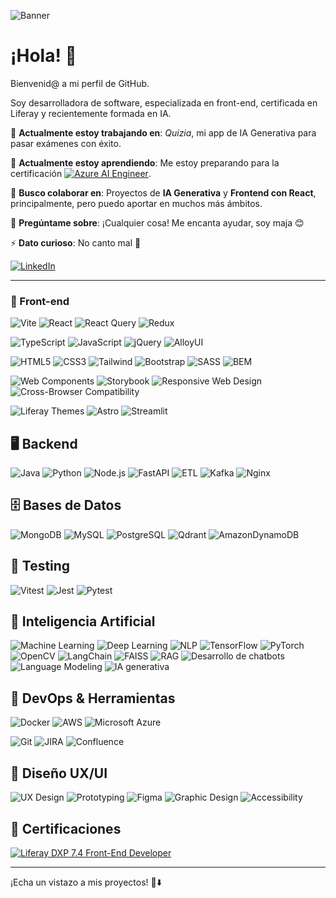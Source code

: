 <!-- Imagen de cabecera -->
![Banner](https://media.licdn.com/dms/image/v2/D4D16AQE4vQYDo2CroQ/profile-displaybackgroundimage-shrink_350_1400/profile-displaybackgroundimage-shrink_350_1400/0/1729859659628?e=1747872000&v=beta&t=pNEldTf7NarqoRmMvqfRnKn0YnixglQXEXbVS_zYFWU)

# ¡Hola! 👋 

Bienvenid@ a mi perfil de GitHub.  

Soy desarrolladora de software, especializada en front-end, certificada en Liferay y recientemente formada en IA.

🔭 **Actualmente estoy trabajando en**: *Quizia*, mi app de IA Generativa para pasar exámenes con éxito.

🌱 **Actualmente estoy aprendiendo**: Me estoy preparando para la certificación [![Azure AI Engineer](https://img.shields.io/badge/AZURE_AI_ENGINEER-0078D4?style=for-the-badge&logo=microsoftazure&logoColor=white)](https://learn.microsoft.com/es-es/credentials/certifications/azure-ai-engineer/?ns-enrollment-type=Collection&ns-enrollment-id=g7dnbr1m5gw5r2&practice-assessment-type=certification).

👯 **Busco colaborar en**: Proyectos de **IA Generativa** y **Frontend con React**, principalmente, pero puedo aportar en muchos más ámbitos.

💬 **Pregúntame sobre**: ¡Cualquier cosa! Me encanta ayudar, soy maja 😊

⚡ **Dato curioso**: No canto mal 🎤

[![LinkedIn](https://img.shields.io/badge/LinkedIn-María_Rosa_Cuenca-blue?style=for-the-badge&logo=linkedin)](https://www.linkedin.com/in/mariarosacuenca/)

---

### 🎨 Front-end

![Vite](https://img.shields.io/badge/Vite-646CFF?style=for-the-badge&logo=vite&logoColor=white)
![React](https://img.shields.io/badge/React-61DAFB?style=for-the-badge&logo=react&logoColor=black)
![React Query](https://img.shields.io/badge/-React%20Query-FF4154?style=for-the-badge&logo=react%20query&logoColor=white)
![Redux](https://img.shields.io/badge/redux-%23593d88.svg?style=for-the-badge&logo=redux&logoColor=white)

![TypeScript](https://img.shields.io/badge/TypeScript-3178C6?style=for-the-badge&logo=typescript&logoColor=white)
![JavaScript](https://img.shields.io/badge/JavaScript-F7DF1E?style=for-the-badge&logo=javascript&logoColor=black)
![jQuery](https://img.shields.io/badge/jQuery-0769AD?style=for-the-badge&logo=jquery&logoColor=white)
![AlloyUI](https://img.shields.io/badge/AlloyUI-000000?style=for-the-badge&logo=liferay&logoColor=white)

![HTML5](https://img.shields.io/badge/HTML5-E34F26?style=for-the-badge&logo=html5&logoColor=white)
![CSS3](https://img.shields.io/badge/CSS3-1572B6?style=for-the-badge&logo=css3&logoColor=white)
![Tailwind](https://img.shields.io/badge/Tailwind-38B2AC?style=for-the-badge&logo=tailwind-css&logoColor=white)
![Bootstrap](https://img.shields.io/badge/Bootstrap-7952B3?style=for-the-badge&logo=bootstrap&logoColor=white)
![SASS](https://img.shields.io/badge/SASS-CC6699?style=for-the-badge&logo=sass&logoColor=white)
![BEM](https://img.shields.io/badge/BEM-FFDD00?style=for-the-badge&logo=css3&logoColor=black)

![Web Components](https://img.shields.io/badge/Web_Components-F7DF1E?style=for-the-badge&logo=webcomponents.org&logoColor=black)
![Storybook](https://img.shields.io/badge/-Storybook-FF4785?style=for-the-badge&logo=storybook&logoColor=white)
![Responsive Web Design](https://img.shields.io/badge/Responsive_Web_Design-2965f1?style=for-the-badge&logo=css3&logoColor=white)
![Cross-Browser Compatibility](https://img.shields.io/badge/Cross_Browser_Compatibility-333333?style=for-the-badge&logo=firefox-browser&logoColor=white)

![Liferay Themes](https://img.shields.io/badge/Liferay_Themes-009ADE?style=for-the-badge&logo=liferay&logoColor=white)
![Astro](https://img.shields.io/badge/astro-%232C2052.svg?style=for-the-badge&logo=astro&logoColor=white)
![Streamlit](https://img.shields.io/badge/Streamlit-%23FE4B4B.svg?style=for-the-badge&logo=streamlit&logoColor=white)



## 🖥️ Backend

![Java](https://img.shields.io/badge/java-%23ED8B00.svg?style=for-the-badge&logo=openjdk&logoColor=white)
![Python](https://img.shields.io/badge/Python-3776AB?style=for-the-badge&logo=python&logoColor=white)
![Node.js](https://img.shields.io/badge/Node.js-339933?style=for-the-badge&logo=node.js&logoColor=white)
![FastAPI](https://img.shields.io/badge/FastAPI-009688?style=for-the-badge&logo=fastapi&logoColor=white)
![ETL](https://img.shields.io/badge/ETL-4B0082?style=for-the-badge&logo=databricks&logoColor=white)
![Kafka](https://img.shields.io/badge/Kafka-231F20?style=for-the-badge&logo=apachekafka&logoColor=white)
![Nginx](https://img.shields.io/badge/nginx-%23009639.svg?style=for-the-badge&logo=nginx&logoColor=white)


## 🗄️ Bases de Datos

![MongoDB](https://img.shields.io/badge/MongoDB-47A248?style=for-the-badge&logo=mongodb&logoColor=white)
![MySQL](https://img.shields.io/badge/MySQL-4479A1?style=for-the-badge&logo=mysql&logoColor=white)
![PostgreSQL](https://img.shields.io/badge/PostgreSQL-336791?style=for-the-badge&logo=postgresql&logoColor=white)
![Qdrant](https://img.shields.io/badge/Qdrant-FF4F64?style=for-the-badge&logo=qdrant&logoColor=white)
![AmazonDynamoDB](https://img.shields.io/badge/Amazon%20DynamoDB-4053D6?style=for-the-badge&logo=Amazon%20DynamoDB&logoColor=white)


## 🧪 Testing

![Vitest](https://img.shields.io/badge/Vitest-6E9F18?style=for-the-badge&logo=vitest&logoColor=white)
![Jest](https://img.shields.io/badge/Jest-C21325?style=for-the-badge&logo=jest&logoColor=white)
![Pytest](https://img.shields.io/badge/Pytest-3776AB?style=for-the-badge&logo=python&logoColor=white)


## 🤖 Inteligencia Artificial

![Machine Learning](https://img.shields.io/badge/Machine_Learning-FF6F00?style=for-the-badge&logo=scikit-learn&logoColor=white)
![Deep Learning](https://img.shields.io/badge/Deep_Learning-8A2BE2?style=for-the-badge&logo=tensorflow&logoColor=white)
![NLP](https://img.shields.io/badge/NLP-6E40C9?style=for-the-badge&logo=spacy&logoColor=white)
![TensorFlow](https://img.shields.io/badge/TensorFlow-FF6F00?style=for-the-badge&logo=tensorflow&logoColor=white)
![PyTorch](https://img.shields.io/badge/PyTorch-EE4C2C?style=for-the-badge&logo=pytorch&logoColor=white)
![OpenCV](https://img.shields.io/badge/OpenCV-5C3EE8?style=for-the-badge&logo=opencv&logoColor=white)
![LangChain](https://img.shields.io/badge/LangChain-000000?style=for-the-badge&logo=chainlink&logoColor=white)
![FAISS](https://img.shields.io/badge/FAISS-005571?style=for-the-badge&logo=facebook&logoColor=white)
![RAG](https://img.shields.io/badge/RAG-007ACC?style=for-the-badge&logo=azuredevops&logoColor=white)
![Desarrollo de chatbots](https://img.shields.io/badge/Chatbots-4A154B?style=for-the-badge&logo=dialogflow&logoColor=white)
![Language Modeling](https://img.shields.io/badge/Language_Modeling-FF1493?style=for-the-badge&logo=openai&logoColor=white)
![IA generativa](https://img.shields.io/badge/IA_Generativa-10A37F?style=for-the-badge&logo=openaigym&logoColor=white)

## 🧰 DevOps & Herramientas

![Docker](https://img.shields.io/badge/Docker-2496ED?style=for-the-badge&logo=docker&logoColor=white)
![AWS](https://img.shields.io/badge/AWS-FF9900?style=for-the-badge&logo=amazon&logoColor=white)
![Microsoft Azure](https://img.shields.io/badge/Azure-0078D4?style=for-the-badge&logo=microsoft&logoColor=white)

![Git](https://img.shields.io/badge/Git-F05032?style=for-the-badge&logo=git&logoColor=white)
![JIRA](https://img.shields.io/badge/JIRA-0052CC?style=for-the-badge&logo=jira&logoColor=white)
![Confluence](https://img.shields.io/badge/confluence-%23172BF4.svg?style=for-the-badge&logo=confluence&logoColor=white)

## 🎨 Diseño UX/UI

![UX Design](https://img.shields.io/badge/UX_Design-FF4088?style=for-the-badge&logo=adobe&logoColor=white)
![Prototyping](https://img.shields.io/badge/Prototyping-6200EA?style=for-the-badge&logo=figma&logoColor=white)
![Figma](https://img.shields.io/badge/Figma-F24E1E?style=for-the-badge&logo=figma&logoColor=white)
![Graphic Design](https://img.shields.io/badge/Graphic_Design-E34F26?style=for-the-badge&logo=adobecreativecloud&logoColor=white)
![Accessibility](https://img.shields.io/badge/Accessibility-%230170EA.svg?style=for-the-badge&logo=Accessibility&logoColor=white)

## 📜 Certificaciones

[![Liferay DXP 7.4 Front-End Developer](https://img.shields.io/badge/Liferay_DXP_7.4_Front_End_Developer-009ADE?style=for-the-badge&logo=liferay&logoColor=white)](https://media.licdn.com/dms/image/v2/D4D2DAQEgX9wqc8ywXA/profile-treasury-document-images_800/B4DZWRZBcuHYAk-/1/1741901012028?e=1743638400&v=beta&t=EVKbwSBYDw_kA-k7dB2lS10EHgQkRVjqtctnJF90At4)



---

¡Echa un vistazo a mis proyectos! 👀⬇️ 

